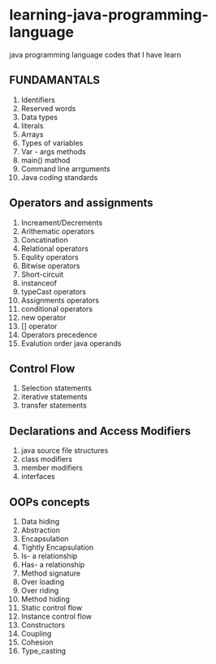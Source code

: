 # learning-java-programming-language
java programming language codes that I have learn 

## FUNDAMANTALS
1. Identifiers
2. Reserved words
3. Data types
4. literals
5. Arrays
6. Types of variables
7. Var - args methods
8. main() mathod
9. Command line arrguments
10. Java coding standards

## Operators and assignments
1. Increament/Decrements
2. Arithematic operators
3. Concatination
4. Relational operators
5. Equlity operators
6. Bitwise operators
7. Short-circuit 
8. instanceof
9. typeCast operators
10. Assignments operators
11. conditional operators
12. new operator
13. [] operator
13. Operators precedence
14. Evalution order java operands

## Control Flow
1. Selection statements
2. iterative statements
3. transfer statements

## Declarations and Access Modifiers
1. java source file structures
2. class modifiers
3. member modifiers
4. interfaces

## OOPs concepts
1. Data hiding
2. Abstraction
3. Encapsulation
4. Tightly Encapsulation
5. Is- a relationship
6. Has- a relationship
7. Method signature
8. Over loading 
9. Over riding
10. Method hiding
11. Static control flow 
12. Instance control flow
13. Constructors 
14. Coupling 
15. Cohesion
16. Type_casting